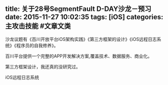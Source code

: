 title: 关于28号SegmentFault D-DAY沙龙－预习
date: 2015-11-27 10:02:35
tags: [iOS]
categories: 主攻击技能 #文章文类
---
沙龙议题有《百川开放平台iOS架构实践》《第三方框架的设计》《iOS远程日志系统》《程序员的自我修养》。

百川平台提供一个完整的APP开发解决方案,覆盖技术、数据服务、商业化。

第三方框架设计，我还真的没研究过。

iOS远程日志系统
